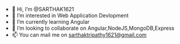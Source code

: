 - 👋 Hi, I’m @SARTHAK1621
- 👀 I’m interested in Web Application Devlopment
- 🌱 I’m currently learning Angular
- 💞️ I’m looking to collaborate on Angular,NodeJS,MongoDB,Express
- 📫 You can mail me on sarthaktripathy1621@gmail.com

<!---
SARTHAK1621/SARTHAK1621 is a ✨ special ✨ repository because its `README.md` (this file) appears on your GitHub profile.
You can click the Preview link to take a look at your changes.
--->
